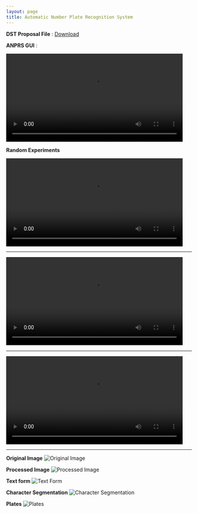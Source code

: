 ```yaml
---
layout: page
title: Automatic Number Plate Recognition System
---
```


**DST Proposal File** : [Download]({{site.baseurl}}/public/docs/projects/anprs/ANPR_DST_Proposal_Amit_Thakur.pdf)

**ANPRS GUI** : 

<video width="95%" controls preload="metadata">
  <source src="{{site.baseurl}}/public/videos/projects/anprs/anprsgui.mp4" type="video/mp4">
	  Your browser does not support HTML5 video.
</video>


**Random Experiments**

<video width="95%" controls preload="metadata">
	<source src="{{site.baseurl}}/public/videos/projects/anprs/output_video1.mp4" type = "video/mp4">
</video>

-------------

<video width = "95%" controls preload="metadata">
	<source src="{{site.baseurl}}/public/videos/projects/anprs/output_video2.mp4" type = "video/mp4">
</video>

--------------

<video width="95%" controls preload="metadata">
	<source src="{{site.baseurl}}/public/videos/projects/anprs/output_video3.mp4" type = "video/mp4">
</video>

----------


**Original Image**
![Original Image]({{site.baseurl}}/public/images/projects/anprs/charA.png)



**Processed Image**
![Processed Image]({{site.baseurl}}/public/images/projects/anprs/char_resized.png)



**Text form**
![Text Form]({{site.baseurl}}/public/images/projects/anprs/char2str.png)


**Character Segmentation**
![Character Segmentation]({{site.baseurl}}/public/images/projects/anprs/char_seg1.png)

**Plates**
![Plates]({{site.baseurl}}/public/images/projects/anprs/plates1.png)
